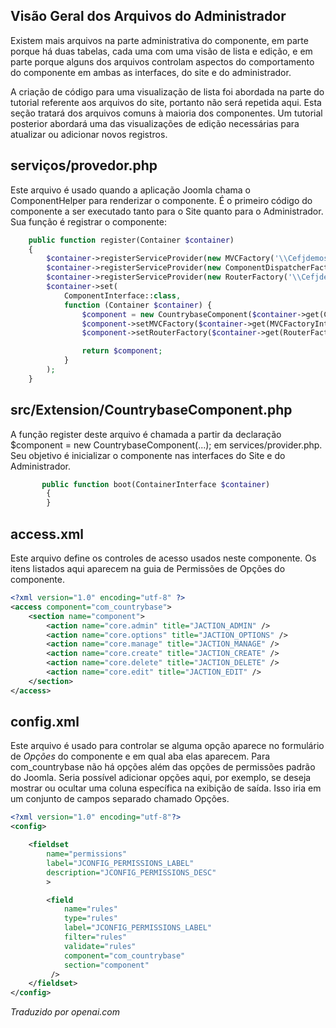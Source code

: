 <!-- Filename: J4.x:MVC_Anatomy:_Administrator_Startup_Files / Display title: Anatomia MVC: Arquivos de Inicialização do Administrador -->

## Visão Geral dos Arquivos do Administrador

Existem mais arquivos na parte administrativa do componente, em parte porque há duas tabelas, cada uma com uma visão de lista e edição, e em parte porque alguns dos arquivos controlam aspectos do comportamento do componente em ambas as interfaces, do site e do administrador.

A criação de código para uma visualização de lista foi abordada na parte do tutorial referente aos arquivos do site, portanto não será repetida aqui. Esta seção tratará dos arquivos comuns à maioria dos componentes. Um tutorial posterior abordará uma das visualizações de edição necessárias para atualizar ou adicionar novos registros.

## serviços/provedor.php

Este arquivo é usado quando a aplicação Joomla chama o ComponentHelper para renderizar o componente. É o primeiro código do componente a ser executado tanto para o Site quanto para o Administrador. Sua função é registrar o componente:

```php
    public function register(Container $container)
    {
        $container->registerServiceProvider(new MVCFactory('\\Cefjdemos\\Component\\Countrybase'));
        $container->registerServiceProvider(new ComponentDispatcherFactory('\\Cefjdemos\\Component\\Countrybase'));
        $container->registerServiceProvider(new RouterFactory('\\Cefjdemos\\Component\\Countrybase'));
        $container->set(
            ComponentInterface::class,
            function (Container $container) {
                $component = new CountrybaseComponent($container->get(ComponentDispatcherFactoryInterface::class));
                $component->setMVCFactory($container->get(MVCFactoryInterface::class));
                $component->setRouterFactory($container->get(RouterFactoryInterface::class));

                return $component;
            }
        );
    }
```

## src/Extension/CountrybaseComponent.php

A função register deste arquivo é chamada a partir da declaração \$component = new CountrybaseComponent(...); em services/provider.php. Seu objetivo é inicializar o componente nas interfaces do Site e do Administrador.

```php
       public function boot(ContainerInterface $container)
        {
        }
```

## access.xml

Este arquivo define os controles de acesso usados neste componente. Os itens listados aqui aparecem na guia de Permissões de Opções do componente.

```xml
<?xml version="1.0" encoding="utf-8" ?>
<access component="com_countrybase">
    <section name="component">
        <action name="core.admin" title="JACTION_ADMIN" />
        <action name="core.options" title="JACTION_OPTIONS" />
        <action name="core.manage" title="JACTION_MANAGE" />
        <action name="core.create" title="JACTION_CREATE" />
        <action name="core.delete" title="JACTION_DELETE" />
        <action name="core.edit" title="JACTION_EDIT" />
    </section>
</access>
```

## config.xml

Este arquivo é usado para controlar se alguma opção aparece no formulário de *Opções* do componente e em qual aba elas aparecem. Para com_countrybase não há opções além das opções de permissões padrão do Joomla. Seria possível adicionar opções aqui, por exemplo, se deseja mostrar ou ocultar uma coluna específica na exibição de saída. Isso iria em um conjunto de campos separado chamado Opções.

```xml
<?xml version="1.0" encoding="utf-8"?>
<config>

    <fieldset
        name="permissions"
        label="JCONFIG_PERMISSIONS_LABEL"
        description="JCONFIG_PERMISSIONS_DESC"
        >

        <field
            name="rules"
            type="rules"
            label="JCONFIG_PERMISSIONS_LABEL"
            filter="rules"
            validate="rules"
            component="com_countrybase"
            section="component"
         />
    </fieldset>
</config>
```

*Traduzido por openai.com*

